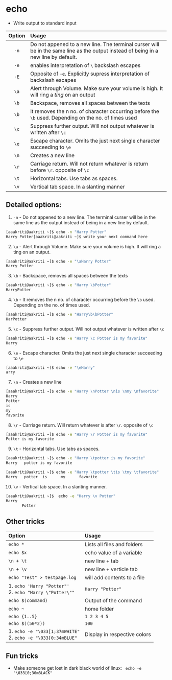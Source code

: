 # echo

* Write output to standard input


| Option      | Usage       |
| :-----:     |  :----      |
| `-n`        | Do not appened to a new line. The terminal curser will be in the same line as the output instead of being in a new line by default. |
| `-e`        | enables interpretation of `\` backslash escapes        |
| `-E`        | Opposite of `-e`. Explicitly supress interpretation of backslash escapes       |
| `\a`   | Alert through Volume. Make sure your volume is high. It will ring a *ting* on an output        |
| `\b`      | Backspace, removes all spaces between the texts       |
| `\b`   | It removes the n no. of character occurring before the `\b` used. Depending on the no. of times used        |
| `\c`      | Suppress further output. Will not output whatever is written after `\c`       |
| `\e`      | Escape character. Omits the just next single character succeeding to `\e`      |
| `\n`   | Creates a new line        |
| `\r`      | Carriage return. Will not return whatever is return before `\r`. opposite of `\c`    |
| `\t`   | Horizontal tabs. Use tabs as spaces.     |
| `\v`   | Vertical tab space. In a slanting manner       |

## Detailed options:
1. `-n` - Do not appened to a new line. The terminal curser will be in the same line as the output instead of being in a new line by default.
  ```sh
  [aaakriti@aakriti ~]$ echo -n "Harry Potter"
  Harry Potter[aaakriti@aakriti ~]$ write your next command here
  ```
2. `\a` - Alert through Volume. Make sure your volume is high. It will ring a ting on an output.
  ```sh
  [aaakriti@aakriti ~]$ echo -e "\aHarry Potter"
  Harry Potter
  ```
3. `\b` - Backspace, removes all spaces between the texts
  ```sh
  [aaakriti@aakriti ~]$ echo -e "Harry \bPotter"
  HarryPotter
  ```
4. `\b` - It removes the n no. of character occurring before the `\b` used. Depending on the no. of times used.
  ```sh
  [aaakriti@aakriti ~]$ echo -e "Harry\b\bPotter"
  HarPotter
  ```
5. `\c` - Suppress further output. Will not output whatever is written after `\c`
  ```sh
  [aaakriti@aakriti ~]$ echo -e "Harry \c Potter is my favorite"
  Harry
  ```
6. `\e` - Escape character. Omits the just next single character succeeding to `\e`
  ```sh
  [aaakriti@aakriti ~]$ echo -e "\eHarry"
  arry
  ```
7. `\n` - Creates a new line
  ```sh
  [aaakriti@aakriti ~]$ echo -e "Harry \nPotter \nis \nmy \nfavorite"
  Harry
  Potter
  is
  my
  favorite
  ```
8. `\r` - Carriage return. Will return whatever is after `\r`. opposite of `\c`
  ```sh
  [aaakriti@aakriti ~]$ echo -e "Harry \r Potter is my favorite"
  Potter is my favorite
  ```
9. `\t` - Horizontal tabs. Use tabs as spaces.
  ```sh
  [aaakriti@aakriti ~]$ echo -e "Harry \tpotter is my favorite"
  Harry   potter is my favorite

  [aaakriti@aakriti ~]$ echo -e "Harry \tpotter \tis \tmy \tfavorite"
  Harry   potter  is      my      favorite
  ```
10. `\v` - Vertical tab space. In a slanting manner.
  ```sh
  [aaakriti@aakriti ~]$  echo -e "Harry \v Potter"
  Harry
         Potter
  ```

## Other tricks

| Option      | Usage       |
| :-----    |  :----      |
| `echo *`   | Lists all files and folders        |
| `echo $x`      | echo value of a variable       |
| `\n + \t`   | new line + tab        |
| `\n + \v`  | new line + verticle tab  |
| `echo "Test" > testpage.log`  | will add contents to a file |
| 1. `echo 'Harry "Potter"'` <br /> 2. `echo "Harry \"Potter\""`  | `Harry "Potter"`  |
| `echo $(command)`  | Output of the command |
| `echo ~`  | home folder  |
| `echo {1..5}`  | `1 2 3 4 5`    |
| `echo $((50*2))`   |  `100`   |
| 1. `echo -e "\033[1;37mWHITE"` <br /> 2. `echo -e "\033[0;34mBLUE"` | Display in respective colors|

## Fun tricks

* Make someone get lost in dark black world of linux: ` echo -e "\033[0;30mBLACK"`
